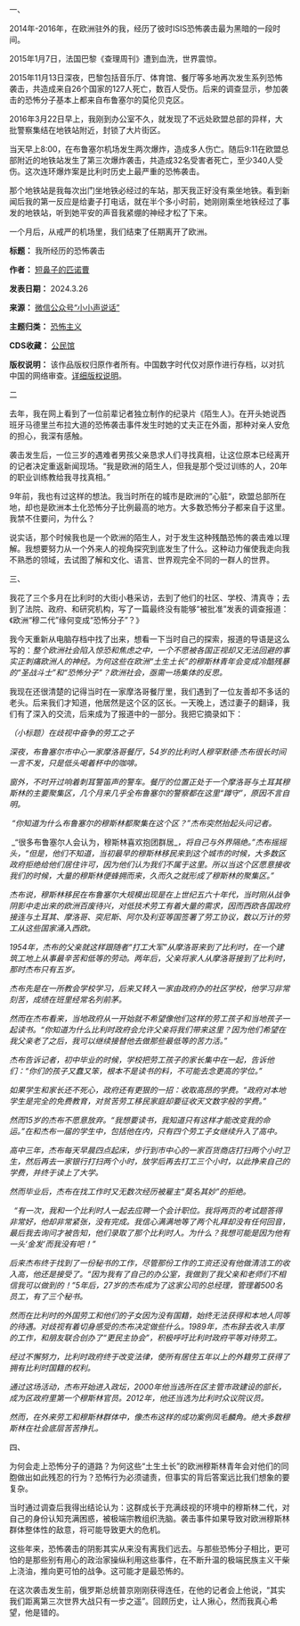 一、 


2014年-2016年，在欧洲驻外的我，经历了彼时ISIS恐怖袭击最为黑暗的一段时间。 


2015年1月7日，法国巴黎《查理周刊》遭到血洗，世界震惊。


2015年11月13日深夜，巴黎包括音乐厅、体育馆、餐厅等多地再次发生系列恐怖袭击，共造成来自26个国家的127人死亡，数百人受伤。后来的调查显示，参加袭击的恐怖分子基本上都来自布鲁塞尔的莫伦贝克区。


2016年3月22日早上，我刚到办公室不久，就发现了不远处欧盟总部的异样，大批警察集结在地铁站附近，封锁了大片街区。


当天早上8:00，在布鲁塞尔机场发生两次爆炸，造成多人伤亡。随后9:11在欧盟总部附近的地铁站发生了第三次爆炸袭击，共造成32名受害者死亡，至少340人受伤。这次连环爆炸案是比利时历史上最严重的恐怖袭击。


那个地铁站是我每次出门坐地铁必经过的车站，那天我正好没有乘坐地铁。看到新闻后我的第一反应是给妻子打电话，就在半个多小时前，她刚刚乘坐地铁经过了事发的地铁站，听到她平安的声音我紧绷的神经才松了下来。


一个月后，从戒严的机场里，我们结束了任期离开了欧洲。 




**标题：** 我所经历的恐怖袭击  

**作者：** [短鼻子的匹诺曹](https://chinadigitaltimes.net/space/小小声说话)  

**发表日期：** 2024.3.26  

**来源：** [微信公众号“小小声说话”](https://web.archive.org/web/https://mp.weixin.qq.com/s/PQC8khsvcOn1GzhxqPelIA)  

**主题归类：** [恐怖主义](https://chinadigitaltimes.net/space/恐怖主义)  

**CDS收藏：** [公民馆](https://chinadigitaltimes.net/space/%E5%85%AC%E6%B0%91%E9%A6%86)  

**版权说明：** 该作品版权归原作者所有。中国数字时代仅对原作进行存档，以对抗中国的网络审查。[详细版权说明](https://chinadigitaltimes.net/chinese/copyright)。


二 


去年，我在网上看到了一位前辈记者独立制作的纪录片《陌生人》。在开头她说西班牙马德里兰布拉大道的恐怖袭击事件发生时她的丈夫正在外面，那种对亲人安危的担心，我深有感触。


袭击发生后，一位三岁的遇难者男孩父亲恳求人们寻找真相，让这位原本已经离开的记者决定重返新闻现场。“我是欧洲的陌生人，但我是那个受过训练的人，20年的职业训练教给我寻找真相。”


9年前，我也有过这样的想法。我当时所在的城市是欧洲的“心脏“，欧盟总部所在地，却也是欧洲本土化恐怖分子比例最高的地方。大多数恐怖分子都来自于这里。我禁不住要问，为什么？


说实话，那个时候我也是一个欧洲的陌生人，对于发生这种残酷恐怖的袭击难以理解。我想要努力从一个外来人的视角探究到底发生了什么。这种动力催使我走向我不熟悉的领域，去试图了解和文化、语言、世界观完全不同的一群人的世界。


三、


我花了三个多月在比利时的大街小巷采访，去到了他们的社区、学校、清真寺；去到了法院、政府、和研究机构，写了一篇最终没有能够“被批准”发表的调查报道：《欧洲“穆二代”缘何变成“恐怖分子”？》


我今天重新从电脑存档中找了出来，想看一下当时自己的探索，报道的导语是这么写的：*整个欧洲社会陷入惊恐和焦虑之中，一个不愿被各国正视却又无法回避的事实正刺痛欧洲人的神经。为何这些在欧洲“土生土长”的穆斯林青年会变成冷酷残暴的“圣战斗士”和“恐怖分子”？欧洲社会，亟需一场集体的反思。*


我现在还很清楚的记得当时在一家摩洛哥餐厅里，我们遇到了一位友善却不多话的老头。后来我们才知道，他居然是这个区的区长。一天晚上，透过妻子的翻译，我们有了深入的交流，后来成为了报道中的一部分。我把它摘录如下：


*（小标题）在歧视中奋争的劳工之子*


*深夜，布鲁塞尔市中心一家摩洛哥餐厅，54岁的比利时人穆罕默德·杰布很长时间一言不发，只是低头喝着杯中的咖啡。*


*窗外，不时开过响着刺耳警笛声的警车。餐厅的位置正处于一个摩洛哥与土耳其穆斯林的主要聚集区，几个月来几乎全布鲁塞尔的警察都在这里“蹲守”，原因不言自明。*


 *“你知道为什么布鲁塞尔的穆斯林都聚集在这个区？”杰布突然抬起头问记者。*


 \_“很多布鲁塞尔人会认为，穆斯林喜欢抱团群居\_*，将自己与外界隔绝。”杰布摇摇头，“但是，他们不知道，当初最早的穆斯林移民来到这个城市的时候，大多数区政府拒绝给他们居住许可，因为他们认为我们不属于这里。所以当这个区愿意接收我们的时候，大量的穆斯林便蜂拥而来，久而久之就形成了穆斯林的聚集区。”*


*杰布说，穆斯林移民在布鲁塞尔大规模出现是在上世纪五六十年代，当时刚从战争阴影中走出来的欧洲百废待兴，对低技术劳工有着大量的需求，因而西欧各国政府接连与土耳其、摩洛哥、突尼斯、阿尔及利亚等国签署了劳工协议，数以万计的劳工从这些国家涌入西欧。*


*1954年，杰布的父亲就这样跟随者“打工大军”从摩洛哥来到了比利时，在一个建筑工地上从事最辛苦和低等的劳动。两年后，父亲将家人从摩洛哥接到了比利时，那时杰布只有五岁。*


*杰布先是在一所教会学校学习，后来又转入一家由政府办的社区学校，他学习非常刻苦，成绩在班里经常名列前茅。*


*然而在杰布看来，当地政府从一开始就不希望像他们这样的劳工孩子和当地孩子一起读书。“你知道为什么比利时政府会允许父亲将我们带来这里？因为他们希望在我父亲老了之后，我可以继续接替他去做那些最低等的苦力活。”*


*杰布告诉记者，初中毕业的时候，学校把劳工孩子的家长集中在一起，告诉他们：“你们的孩子又蠢又笨，根本不是读书的料，不可能去念更高的学位。”*


*如果学生和家长还不死心，政府还有更狠的一招：收取高昂的学费。“政府对本地学生是完全的免费教育，对贫苦劳工移民家庭却要征收天文数字般的学费。”*


*然而15岁的杰布不愿意放弃。“我想要读书，我知道只有这样才能改变我的命运。”在和杰布一届的学生中，包括他在内，只有四个劳工子女继续升入了高中。*


*高中三年，杰布每天早晨四点起床，步行到市中心的一家百货商店打扫两个小时卫生，然后再去一家银行打扫两个小时，放学后再去打工三个小时，以此挣来自己的学费，并终于读上了大学。*


*然而毕业后，杰布在找工作时又无数次经历被雇主“莫名其妙”的拒绝。*


  *“有一次，我和一个比利时人一起去应聘一个会计职位。我将两页的考试题答得非常好，他却非常紧张，没有完成。我信心满满地等了两个礼拜却没有任何回音，最后我去询问才被告知，他们录取了那个比利时人。为什么？我想可能是因为他有一头‘金发’而我没有吧！”*


*后来杰布终于找到了一份秘书的工作，尽管那份工作的工资还没有他做清洁工的收入高，他还是接受了。“因为我有了自己的办公室，我做到了我父亲和老师们不相信我可以做到的！”5年后，27岁的杰布成为了这家公司的总经理，管理着500名员工，有了三个秘书。*


*然而在比利时的外国劳工和他们的子女因为没有国籍，始终无法获得和本地人同等的待遇。对歧视有着切身感受的杰布决定做些什么。1989年，杰布辞去收入丰厚的工作，和朋友联合创办了“更民主协会”，积极呼吁比利时政府平等对待劳工。*


*经过不懈努力，比利时政府终于改变法律，使所有居住五年以上的外籍劳工获得了拥有比利时国籍的权利。*


*通过这场活动，杰布开始进入政坛，2000年他当选所在区主管市政建设的部长，成为区政府里第一个穆斯林官员。2012年，他还当选为比利时众议院议员。*


*然而，在外来劳工和穆斯林群体中，像杰布这样的成功案例凤毛麟角。绝大多数穆斯林在社会底层苦苦挣扎。*


四、


为何会走上恐怖分子的道路？为何这些“土生土长”的欧洲穆斯林青年会对他们的同胞做出如此残忍的行为？恐怖行为必须谴责，但事实的背后答案远比我们想象的要复杂。


当时通过调查后我得出结论认为：这群成长于充满歧视的环境中的穆斯林二代，对自己的身份认知充满困惑，被极端宗教组织洗脑。袭击事件如果导致对欧洲穆斯林群体整体性的敌意，将可能导致更大的危机。


这些年来，恐怖袭击的阴影其实从来没有离我们远去。与那些恐怖分子相比，更可怕的是那些别有用心的政治家操纵利用这些事件，在不断升温的极端民族主义干柴上浇油，推向更可怕的战争。这可能才是最恐怖的。 


在这次袭击发生前，俄罗斯总统普京刚刚获得连任，在他的记者会上他说，“其实我们距离第三次世界大战只有一步之遥”。回顾历史，让人揪心，然而我真心希望，他是错的。

